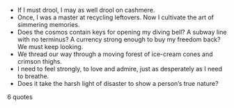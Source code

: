  - If I must drool, I may as well drool on cashmere.
 - Once, I was a master at recycling leftovers. Now I cultivate the art of simmering memories.
 - Does the cosmos contain keys for opening my diving bell? A subway line with no terminus? A currency strong enough to buy my freedom back? We must keep looking.
 - We thread our way through a moving forest of ice-cream cones and crimson thighs.
 - I need to feel strongly, to love and admire, just as desperately as I need to breathe.
 - Does it take the harsh light of disaster to show a person’s true nature?

6 quotes
